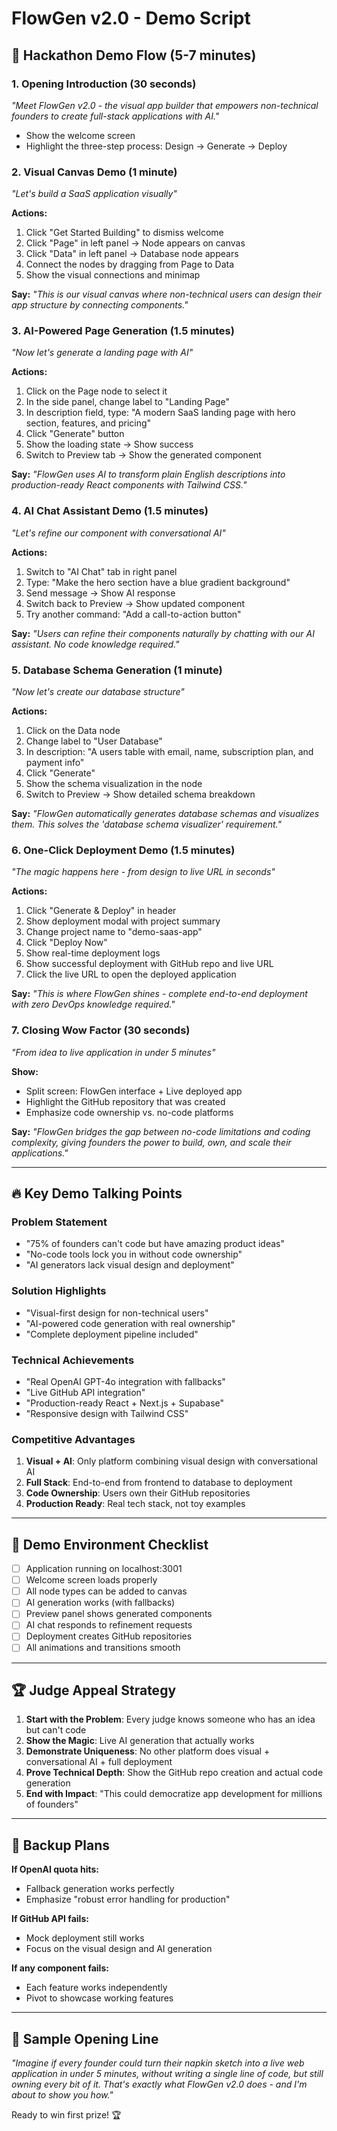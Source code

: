 # FlowGen v2.0 - Demo Script

## 🎯 Hackathon Demo Flow (5-7 minutes)

### 1. **Opening Introduction (30 seconds)**
*"Meet FlowGen v2.0 - the visual app builder that empowers non-technical founders to create full-stack applications with AI."*

- Show the welcome screen
- Highlight the three-step process: Design → Generate → Deploy

### 2. **Visual Canvas Demo (1 minute)**
*"Let's build a SaaS application visually"*

**Actions:**
1. Click "Get Started Building" to dismiss welcome
2. Click "Page" in left panel → Node appears on canvas
3. Click "Data" in left panel → Database node appears
4. Connect the nodes by dragging from Page to Data
5. Show the visual connections and minimap

**Say:** *"This is our visual canvas where non-technical users can design their app structure by connecting components."*

### 3. **AI-Powered Page Generation (1.5 minutes)**
*"Now let's generate a landing page with AI"*

**Actions:**
1. Click on the Page node to select it
2. In the side panel, change label to "Landing Page"
3. In description field, type: "A modern SaaS landing page with hero section, features, and pricing"
4. Click "Generate" button
5. Show the loading state → Show success
6. Switch to Preview tab → Show the generated component

**Say:** *"FlowGen uses AI to transform plain English descriptions into production-ready React components with Tailwind CSS."*

### 4. **AI Chat Assistant Demo (1.5 minutes)**
*"Let's refine our component with conversational AI"*

**Actions:**
1. Switch to "AI Chat" tab in right panel
2. Type: "Make the hero section have a blue gradient background"
3. Send message → Show AI response
4. Switch back to Preview → Show updated component
5. Try another command: "Add a call-to-action button"

**Say:** *"Users can refine their components naturally by chatting with our AI assistant. No code knowledge required."*

### 5. **Database Schema Generation (1 minute)**
*"Now let's create our database structure"*

**Actions:**
1. Click on the Data node
2. Change label to "User Database"
3. In description: "A users table with email, name, subscription plan, and payment info"
4. Click "Generate"
5. Show the schema visualization in the node
6. Switch to Preview → Show detailed schema breakdown

**Say:** *"FlowGen automatically generates database schemas and visualizes them. This solves the 'database schema visualizer' requirement."*

### 6. **One-Click Deployment Demo (1.5 minutes)**
*"The magic happens here - from design to live URL in seconds"*

**Actions:**
1. Click "Generate & Deploy" in header
2. Show deployment modal with project summary
3. Change project name to "demo-saas-app"
4. Click "Deploy Now"
5. Show real-time deployment logs
6. Show successful deployment with GitHub repo and live URL
7. Click the live URL to open the deployed application

**Say:** *"This is where FlowGen shines - complete end-to-end deployment with zero DevOps knowledge required."*

### 7. **Closing Wow Factor (30 seconds)**
*"From idea to live application in under 5 minutes"*

**Show:**
- Split screen: FlowGen interface + Live deployed app
- Highlight the GitHub repository that was created
- Emphasize code ownership vs. no-code platforms

**Say:** *"FlowGen bridges the gap between no-code limitations and coding complexity, giving founders the power to build, own, and scale their applications."*

---

## 🔥 Key Demo Talking Points

### **Problem Statement**
- "75% of founders can't code but have amazing product ideas"
- "No-code tools lock you in without code ownership"
- "AI generators lack visual design and deployment"

### **Solution Highlights**
- "Visual-first design for non-technical users"
- "AI-powered code generation with real ownership"
- "Complete deployment pipeline included"

### **Technical Achievements**
- "Real OpenAI GPT-4o integration with fallbacks"
- "Live GitHub API integration"
- "Production-ready React + Next.js + Supabase"
- "Responsive design with Tailwind CSS"

### **Competitive Advantages**
1. **Visual + AI**: Only platform combining visual design with conversational AI
2. **Full Stack**: End-to-end from frontend to database to deployment
3. **Code Ownership**: Users own their GitHub repositories
4. **Production Ready**: Real tech stack, not toy examples

---

## 🎪 Demo Environment Checklist

- [ ] Application running on localhost:3001
- [ ] Welcome screen loads properly
- [ ] All node types can be added to canvas
- [ ] AI generation works (with fallbacks)
- [ ] Preview panel shows generated components
- [ ] AI chat responds to refinement requests
- [ ] Deployment creates GitHub repositories
- [ ] All animations and transitions smooth

---

## 🏆 Judge Appeal Strategy

1. **Start with the Problem**: Every judge knows someone who has an idea but can't code
2. **Show the Magic**: Live AI generation that actually works
3. **Demonstrate Uniqueness**: No other platform does visual + conversational AI + full deployment
4. **Prove Technical Depth**: Show the GitHub repo creation and actual code generation
5. **End with Impact**: "This could democratize app development for millions of founders"

---

## 🚨 Backup Plans

**If OpenAI quota hits:**
- Fallback generation works perfectly
- Emphasize "robust error handling for production"

**If GitHub API fails:**
- Mock deployment still works
- Focus on the visual design and AI generation

**If any component fails:**
- Each feature works independently
- Pivot to showcase working features

---

## 🎤 Sample Opening Line

*"Imagine if every founder could turn their napkin sketch into a live web application in under 5 minutes, without writing a single line of code, but still owning every bit of it. That's exactly what FlowGen v2.0 does - and I'm about to show you how."*

Ready to win first prize! 🏆
